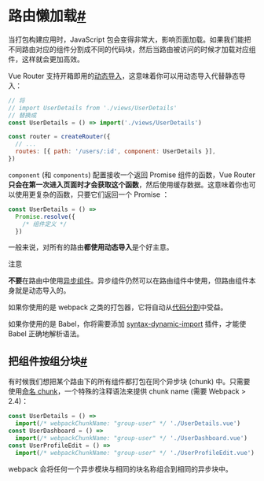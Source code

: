 # 路由懒加载[#](https://router.vuejs.org/zh/guide/advanced/lazy-loading.html#%E8%B7%AF%E7%94%B1%E6%87%92%E5%8A%A0%E8%BD%BD)

当打包构建应用时，JavaScript 包会变得非常大，影响页面加载。如果我们能把不同路由对应的组件分割成不同的代码块，然后当路由被访问的时候才加载对应组件，这样就会更加高效。

Vue Router 支持开箱即用的[动态导入](https://developer.mozilla.org/en-US/docs/Web/JavaScript/Reference/Statements/import#Dynamic_Imports)，这意味着你可以用动态导入代替静态导入：

```js
// 将
// import UserDetails from './views/UserDetails'
// 替换成
const UserDetails = () => import('./views/UserDetails')

const router = createRouter({
  // ...
  routes: [{ path: '/users/:id', component: UserDetails }],
})
```

`component` (和 `components`) 配置接收一个返回 Promise 组件的函数，Vue Router **只会在第一次进入页面时才会获取这个函数**，然后使用缓存数据。这意味着你也可以使用更复杂的函数，只要它们返回一个 Promise ：

```js
const UserDetails = () =>
  Promise.resolve({
    /* 组件定义 */
  })
```

一般来说，对所有的路由**都使用动态导入**是个好主意。

注意

**不要**在路由中使用[异步组件](https://v3.vuejs.org/guide/component-dynamic-async.html#async-components)。异步组件仍然可以在路由组件中使用，但路由组件本身就是动态导入的。

如果你使用的是 webpack 之类的打包器，它将自动从[代码分割](https://webpack.js.org/guides/code-splitting/)中受益。

如果你使用的是 Babel，你将需要添加 [syntax-dynamic-import](https://babeljs.io/docs/plugins/syntax-dynamic-import/) 插件，才能使 Babel 正确地解析语法。

## 把组件按组分块[#](https://router.vuejs.org/zh/guide/advanced/lazy-loading.html#%E6%8A%8A%E7%BB%84%E4%BB%B6%E6%8C%89%E7%BB%84%E5%88%86%E5%9D%97)

有时候我们想把某个路由下的所有组件都打包在同个异步块 (chunk) 中。只需要使用[命名 chunk](https://webpack.js.org/guides/code-splitting/#dynamic-imports)，一个特殊的注释语法来提供 chunk name (需要 Webpack > 2.4)：

```js
const UserDetails = () =>
  import(/* webpackChunkName: "group-user" */ './UserDetails.vue')
const UserDashboard = () =>
  import(/* webpackChunkName: "group-user" */ './UserDashboard.vue')
const UserProfileEdit = () =>
  import(/* webpackChunkName: "group-user" */ './UserProfileEdit.vue')
```

webpack 会将任何一个异步模块与相同的块名称组合到相同的异步块中。

